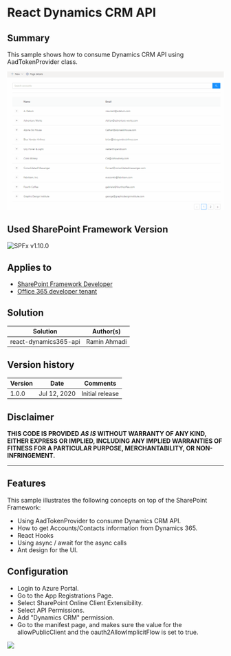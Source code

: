 # React Dynamics CRM API

## Summary
This sample shows how to consume Dynamics CRM API using AadTokenProvider class.

![react-dynamics365-api](./assets/screenshot.gif)

## Used SharePoint Framework Version

![SPFx v1.10.0](https://img.shields.io/badge/SPFx-1.10.0-green.svg)

## Applies to

* [SharePoint Framework Developer](http://dev.office.com/sharepoint/docs/spfx/sharepoint-framework-overview)
* [Office 365 developer tenant](http://dev.office.com/sharepoint/docs/spfx/set-up-your-developer-tenant)

## Solution

Solution|Author(s)
--------|---------
react-dynamics365-api|Ramin Ahmadi

## Version history

Version|Date|Comments
-------|----|--------
1.0.0|Jul 12, 2020|Initial release

## Disclaimer

**THIS CODE IS PROVIDED *AS IS* WITHOUT WARRANTY OF ANY KIND, EITHER EXPRESS OR IMPLIED, INCLUDING ANY IMPLIED WARRANTIES OF FITNESS FOR A PARTICULAR PURPOSE, MERCHANTABILITY, OR NON-INFRINGEMENT.**

---

## Features

This sample illustrates the following concepts on top of the SharePoint Framework:

* Using AadTokenProvider to consume Dynamics CRM API.
* How to get Accounts/Contacts information from Dynamics 365.
* React Hooks
* Using async / await for the async calls
* Ant design for the UI.

## Configuration

* Login to Azure Portal.
* Go to the App Registrations Page.
* Select SharePoint Online Client Extensibility.
* Select API Permissions.
* Add "Dynamics CRM" permission.
* Go to the manifest page, and makes sure the value for the allowPublicClient and the oauth2AllowImplicitFlow is set to true.


<img src="https://telemetry.sharepointpnp.com/sp-dev-fx-webparts/samples/react-dynamics-crm-api" />
